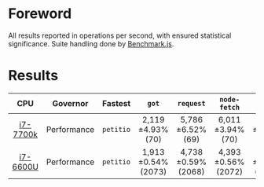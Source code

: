 # Foreword

All results reported in operations per second, with ensured statistical
significance. Suite handling done by [Benchmark.js].

[Benchmark.js]: https://benchmarkjs.com
[helper]: https://github.com/helperdiscord
[Kludge Cyber Systems]: https://github.com/kludge-cs

# Results

|      CPU      |   Governor  |         Fastest         |       `got`         |     `request`       |    `node-fetch`     |      `centra`       |      `https`         |        `petitio`        |
|:-------------:|:-----------:|:-----------------------:|:-------------------:|:-------------------:|:-------------------:|:-------------------:|:--------------------:|:-----------------------:|
| [i7-7700k][1] | Performance | `petitio`               | 2,119 ±4.93% (70)   | 5,786 ±6.52% (69)   | 6,011 ±3.94% (70)   | 9,245 ±4.46% (74)   | 10,275 ±0.84% (83)   | 16,349 ±2.44% (85)      |
| [i7-6600U][2] | Performance | `petitio`               | 1,913 ±0.54% (2073) | 4,738 ±0.59% (2068) | 4,393 ±0.56% (2072) | 5,800 ±0.92% (2068) | 5,912  ±0.55% (2071) | 13,088 ±0.54% (2074)    |

[1]: https://github.com/tbnritzdoge
[2]: https://github.com/nytelife26
 
